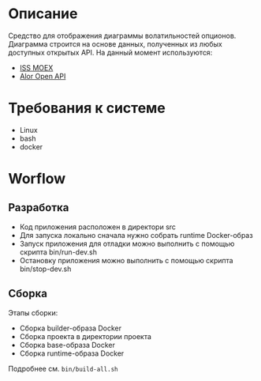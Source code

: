 # Описание
Cредство для отображения диаграммы волатильностей опционов. 
Диаграмма строится на основе данных, полученных из любых доступных открытых API.
На данный момент используются:
* [ISS MOEX](https://iss.moex.com/iss/reference/)
* [Alor Open API](https://alor.dev/docs)

# Требования к системе
* Linux
* bash
* docker

# Worflow

## Разработка
* Код приложения расположен в директори src
* Для запуска локально сначала нужно собрать runtime Docker-образ
* Запуск приложения для отладки можно выполнить с помощью скрипта bin/run-dev.sh
* Остановку приложения можно выполнить с помощью скрипта bin/stop-dev.sh

## Сборка
Этапы сборки:
* Сборка builder-образа Docker
* Сборка проекта в директории проекта
* Сборка base-образа Docker
* Сборка runtime-образа Docker

Подробнее см. `bin/build-all.sh`